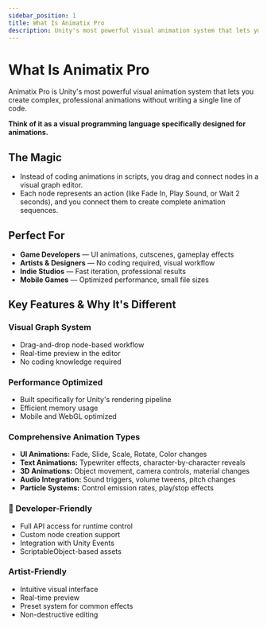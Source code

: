 ```yaml
---
sidebar_position: 1
title: What Is Animatix Pro
description: Unity's most powerful visual animation system that lets you create complex, professional animations without writing a single line of code.
---
```


# What Is Animatix Pro

Animatix Pro is Unity's most powerful visual animation system that lets you create complex, professional animations without writing a single line of code.

**Think of it as a visual programming language specifically designed for animations.**

## The Magic

- Instead of coding animations in scripts, you drag and connect nodes in a visual graph editor.
- Each node represents an action (like Fade In, Play Sound, or Wait 2 seconds), and you connect them to create complete animation sequences.

## Perfect For

- **Game Developers** — UI animations, cutscenes, gameplay effects
- **Artists & Designers** — No coding required, visual workflow
- **Indie Studios** — Fast iteration, professional results
- **Mobile Games** — Optimized performance, small file sizes

## Key Features & Why It's Different

### Visual Graph System
- Drag-and-drop node-based workflow
- Real-time preview in the editor
- No coding knowledge required

### Performance Optimized
- Built specifically for Unity's rendering pipeline
- Efficient memory usage
- Mobile and WebGL optimized

### Comprehensive Animation Types
- **UI Animations:** Fade, Slide, Scale, Rotate, Color changes
- **Text Animations:** Typewriter effects, character-by-character reveals
- **3D Animations:** Object movement, camera controls, material changes
- **Audio Integration:** Sound triggers, volume tweens, pitch changes
- **Particle Systems:** Control emission rates, play/stop effects

### 🔧 Developer-Friendly
- Full API access for runtime control
- Custom node creation support
- Integration with Unity Events
- ScriptableObject-based assets

### Artist-Friendly
- Intuitive visual interface
- Real-time preview
- Preset system for common effects
- Non-destructive editing
